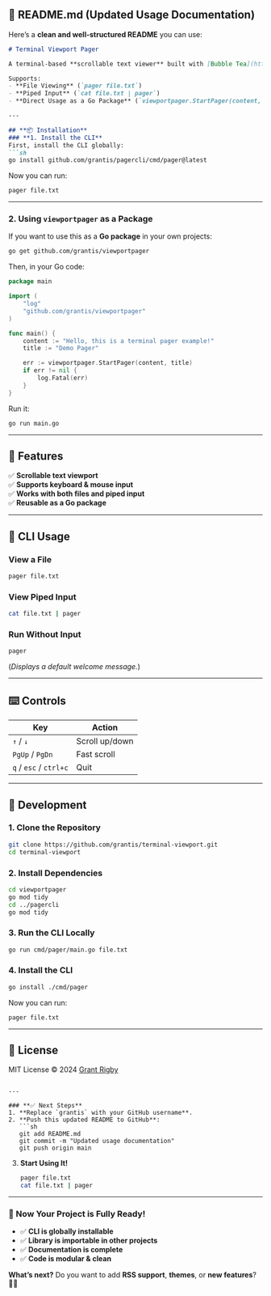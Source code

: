 ## **📄 README.md (Updated Usage Documentation)**
Here’s a **clean and well-structured README** you can use:

```markdown
# Terminal Viewport Pager

A terminal-based **scrollable text viewer** built with [Bubble Tea](https://github.com/charmbracelet/bubbletea) and [Lip Gloss](https://github.com/charmbracelet/lipgloss).  

Supports:
- **File Viewing** (`pager file.txt`)
- **Piped Input** (`cat file.txt | pager`)
- **Direct Usage as a Go Package** (`viewportpager.StartPager(content, title)`)

---

## **📦 Installation**
### **1. Install the CLI**
First, install the CLI globally:
```sh
go install github.com/grantis/pagercli/cmd/pager@latest
```
Now you can run:
```sh
pager file.txt
```

---

### **2. Using `viewportpager` as a Package**
If you want to use this as a **Go package** in your own projects:
```sh
go get github.com/grantis/viewportpager
```

Then, in your Go code:
```go
package main

import (
    "log"
    "github.com/grantis/viewportpager"
)

func main() {
    content := "Hello, this is a terminal pager example!"
    title := "Demo Pager"

    err := viewportpager.StartPager(content, title)
    if err != nil {
        log.Fatal(err)
    }
}
```

Run it:
```sh
go run main.go
```

---

## **🚀 Features**
✅ **Scrollable text viewport**  
✅ **Supports keyboard & mouse input**  
✅ **Works with both files and piped input**  
✅ **Reusable as a Go package**  

---

## **📌 CLI Usage**
### **View a File**
```sh
pager file.txt
```

### **View Piped Input**
```sh
cat file.txt | pager
```

### **Run Without Input**
```sh
pager
```
(_Displays a default welcome message._)

---

## **⌨️ Controls**
| Key        | Action               |
|------------|----------------------|
| `↑` / `↓`  | Scroll up/down       |
| `PgUp` / `PgDn` | Fast scroll |
| `q` / `esc` / `ctrl+c` | Quit |

---

## **🔧 Development**
### **1. Clone the Repository**
```sh
git clone https://github.com/grantis/terminal-viewport.git
cd terminal-viewport
```

### **2. Install Dependencies**
```sh
cd viewportpager
go mod tidy
cd ../pagercli
go mod tidy
```

### **3. Run the CLI Locally**
```sh
go run cmd/pager/main.go file.txt
```

### **4. Install the CLI**
```sh
go install ./cmd/pager
```
Now you can run:
```sh
pager file.txt
```


---

## **📜 License**
MIT License © 2024 [Grant Rigby](https://github.com/grantis)
```

---

### **✅ Next Steps**
1. **Replace `grantis` with your GitHub username**.
2. **Push this updated README to GitHub**:
   ```sh
   git add README.md
   git commit -m "Updated usage documentation"
   git push origin main
   ```
3. **Start Using It!**
   ```sh
   pager file.txt
   cat file.txt | pager
   ```

---

### **🎯 Now Your Project is Fully Ready!**
- ✅ **CLI is globally installable**
- ✅ **Library is importable in other projects**
- ✅ **Documentation is complete**
- ✅ **Code is modular & clean**

**What’s next?** Do you want to add **RSS support**, **themes**, or **new features**? 🚀🔥